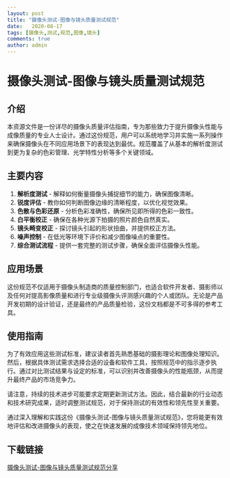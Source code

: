 ```yaml
---
layout: post
title: "摄像头测试-图像与镜头质量测试规范"
date:   2020-08-17
tags: [摄像头,测试,规范,图像,镜头]
comments: true
author: admin
---
```

# 摄像头测试-图像与镜头质量测试规范

## 介绍

本资源文件是一份详尽的摄像头质量评估指南，专为那些致力于提升摄像头性能与成像质量的专业人士设计。通过这份规范，用户可以系统地学习并实施一系列操作来确保摄像头在不同应用场景下的表现达到最优。规范覆盖了从基本的解析度测试到更为复杂的色彩管理、光学特性分析等多个关键领域。

## 主要内容

1. **解析度测试** - 解释如何衡量摄像头捕捉细节的能力，确保图像清晰。
2. **锐度评估** - 教你如何判断图像边缘的清晰程度，以优化视觉效果。
3. **色散与色彩还原** - 分析色彩准确性，确保所见即所得的色彩一致性。
4. **白平衡校正** - 确保在各种光源下拍摄的照片颜色自然真实。
5. **镜头畸变校正** - 探讨镜头引起的形状扭曲，并提供校正方法。
6. **噪声控制** - 在低光等环境下评价和减少图像噪点的重要性。
7. **综合测试流程** - 提供一套完整的测试步骤，确保全面评估摄像头性能。

## 应用场景

这份规范不仅适用于摄像头制造商的质量控制部门，也适合软件开发者、摄影师以及任何对提高影像质量和进行专业级摄像头评测感兴趣的个人或团队。无论是产品开发初期的设计验证，还是最终的产品质量检验，这份文档都是不可多得的参考工具。

## 使用指南

为了有效应用这些测试标准，建议读者首先熟悉基础的摄影理论和图像处理知识。然后，根据具体测试需求选择合适的设备和软件工具，按照规范中的指示逐步执行。通过对比测试结果与设定的标准，可以识别并改善摄像头的性能瓶颈，从而提升最终产品的市场竞争力。

请注意，持续的技术进步可能要求定期更新测试方法。因此，结合最新的行业动态和技术研究成果，适时调整测试规范，对于保持测试的有效性和领先性至关重要。

通过深入理解和实践这份《摄像头测试-图像与镜头质量测试规范》，您将能更有效地评估和改进摄像头的表现，使之在快速发展的成像技术领域保持领先地位。

## 下载链接

[摄像头测试-图像与镜头质量测试规范分享](https://pan.quark.cn/s/bdbe01c433c7)